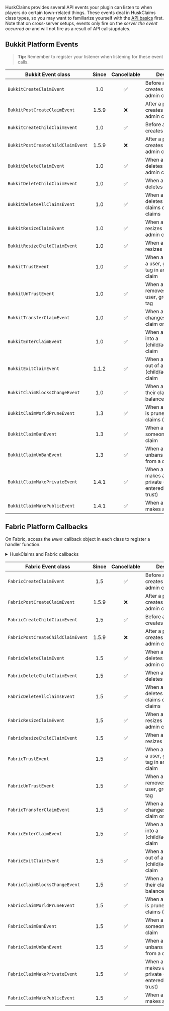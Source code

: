 HuskClaims provides several API events your plugin can listen to when players do certain town-related things. These events deal in HuskClaims class types, so you may want to familiarize yourself with the [API basics](API) first. Note that on cross-server setups, events only fire on the *server the event occurred on* and will not fire as a result of API calls/updates.

## Bukkit Platform Events
> **Tip:** Remember to register your listener when listening for these event calls.

| Bukkit Event class                | Since | Cancellable | Description                                                          |
|-----------------------------------|:-----:|:-----------:|----------------------------------------------------------------------|
| `BukkitCreateClaimEvent`          |  1.0  |      ✅      | Before a player creates a claim or admin claim                       |
| `BukkitPostCreateClaimEvent`      | 1.5.9 |      ❌      | After a player creates a claim or admin claim                        |
| `BukkitCreateChildClaimEvent`     |  1.0  |      ✅      | Before a player creates a child claim                                |
| `BukkitPostCreateChildClaimEvent` | 1.5.9 |      ❌      | After a player creates a claim or admin claim                        |
| `BukkitDeleteClaimEvent`          |  1.0  |      ✅      | When a player deletes a claim or admin claim                         |
| `BukkitDeleteChildClaimEvent`     |  1.0  |      ✅      | When a player deletes a child claim                                  |
| `BukkitDeleteAllClaimsEvent`      |  1.0  |      ✅      | When a player deletes all their claims or all admin claims           |
| `BukkitResizeClaimEvent`          |  1.0  |      ✅      | When a player resizes a claim or admin claim                         |
| `BukkitResizeChildClaimEvent`     |  1.0  |      ✅      | When a player resizes a child claim                                  |
| `BukkitTrustEvent`                |  1.0  |      ✅      | When a player trusts a user, group or trust tag in any kind of claim |
| `BukkitUnTrustEvent`              |  1.0  |      ✅      | When a player removes trust from a user, group, or trust tag         |
| `BukkitTransferClaimEvent`        |  1.0  |      ✅      | When a player changes who owns a claim or admin claim                |
| `BukkitEnterClaimEvent`           |  1.0  |      ✅      | When a player walks into a (child/admin/regular) claim               |
| `BukkitExitClaimEvent`            | 1.1.2 |      ✅      | When a player walks out of a (child/admin/regular) claim             |
| `BukkitClaimBlocksChangeEvent`    |  1.0  |      ✅      | When a user has their claim block balance changed                    |
| `BukkitClaimWorldPruneEvent`      |  1.3  |      ✅      | When a claim world is pruned of its claims (on startup)              |
| `BukkitClaimBanEvent`             |  1.3  |      ✅      | When a player bans someone from a claim                              |
| `BukkitClaimUnBanEvent`           |  1.3  |      ✅      | When a player unbans someone from a claim                            |
| `BukkitClaimMakePrivateEvent`     | 1.4.1 |      ✅      | When a player makes a claim private (cant be entered without trust)  |
| `BukkitClaimMakePublicEvent`      | 1.4.1 |      ✅      | When a player makes a claim public                                   |

## Fabric Platform Callbacks
On Fabric, access the `EVENT` callback object in each class to register a handler function.

<details>
<summary>HuskClaims and Fabric callbacks</summary>

```java
FabricCreateClaimEvent.EVENT.register((event) -> {
    // Do something with the event object - e.g. event.getRegion();
    return ActionResult.SUCCESS; // Return an appropriate ActionResult
});.
```
</details>

| Fabric Event class                | Since | Cancellable | Description                                                          |
|-----------------------------------|:-----:|:-----------:|----------------------------------------------------------------------|
| `FabricCreateClaimEvent`          |  1.5  |      ✅      | Before a player creates a claim or admin claim                       |
| `FabricPostCreateClaimEvent`      | 1.5.9 |      ❌      | After a player creates a claim or admin claim                        |
| `FabricCreateChildClaimEvent`     |  1.5  |      ✅      | Before a player creates a child claim                                |
| `FabricPostCreateChildClaimEvent` | 1.5.9 |      ❌      | After a player creates a claim or admin claim                        |
| `FabricDeleteClaimEvent`          |  1.5  |      ✅      | When a player deletes a claim or admin claim                         |
| `FabricDeleteChildClaimEvent`     |  1.5  |      ✅      | When a player deletes a child claim                                  |
| `FabricDeleteAllClaimsEvent`      |  1.5  |      ✅      | When a player deletes all their claims or all admin claims           |
| `FabricResizeClaimEvent`          |  1.5  |      ✅      | When a player resizes a claim or admin claim                         |
| `FabricResizeChildClaimEvent`     |  1.5  |      ✅      | When a player resizes a child claim                                  |
| `FabricTrustEvent`                |  1.5  |      ✅      | When a player trusts a user, group or trust tag in any kind of claim |
| `FabricUnTrustEvent`              |  1.5  |      ✅      | When a player removes trust from a user, group, or trust tag         |
| `FabricTransferClaimEvent`        |  1.5  |      ✅      | When a player changes who owns a claim or admin claim                |
| `FabricEnterClaimEvent`           |  1.5  |      ✅      | When a player walks into a (child/admin/regular) claim               |
| `FabricExitClaimEvent`            |  1.5  |      ✅      | When a player walks out of a (child/admin/regular) claim             |
| `FabricClaimBlocksChangeEvent`    |  1.5  |      ✅      | When a user has their claim block balance changed                    |
| `FabricClaimWorldPruneEvent`      |  1.5  |      ✅      | When a claim world is pruned of its claims (on startup)              |
| `FabricClaimBanEvent`             |  1.5  |      ✅      | When a player bans someone from a claim                              |
| `FabricClaimUnBanEvent`           |  1.5  |      ✅      | When a player unbans someone from a claim                            |
| `FabricClaimMakePrivateEvent`     |  1.5  |      ✅      | When a player makes a claim private (cant be entered without trust)  |
| `FabricClaimMakePublicEvent`      |  1.5  |      ✅      | When a player makes a claim public                                   |